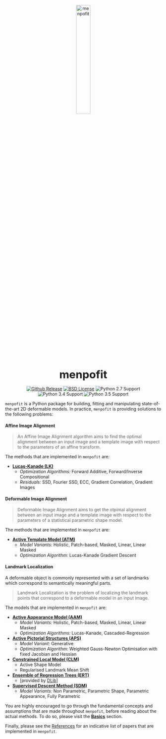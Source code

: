 <center>
  <img src="../../logo/menpofit_white_medium.png" alt="menpofit" width="30%"><br/>
  <strong style="font-size: 250%">menpofit</strong>
  </br>
  </br>
  <a href="http://github.com/menpo/menpofit"><img src="http://img.shields.io/github/release/menpo/menpofit.svg" alt="Github Release"/></a>
  <a href="https://github.com/menpo/menpofit/blob/master/LICENSE.txt"><img src="http://img.shields.io/badge/License-BSD-green.svg" alt="BSD License"/></a>
  <img src="https://img.shields.io/badge/Python-2.7-green.svg" alt="Python 2.7 Support"/>
  <img src="https://img.shields.io/badge/Python-3.4-green.svg" alt="Python 3.4 Support"/>
  <img src="https://img.shields.io/badge/Python-3.5-green.svg" alt="Python 3.5 Support"/>
  </br>
</center>

`menpofit` is a Python package for building, fitting and manipulating state-of-the-art 2D deformable models. In practice, `menpofit` is providing solutions to the following problems:

#### Affine Image Alignment
> An Affine Image Alignment algorithm aims to find the optimal alignment between an input image and a template image with respect to the parameters of an affine transform.

The methods that are implemented in `menpofit` are:
- [**Lucas-Kanade (LK)**](lk.md "Lucas-Kanade")
  - _Optimization Algorithms:_ Forward Additive, Forward/Inverse Compositional
  - _Residuals:_ SSD, Fourier SSD, ECC, Gradient Correlation, Gradient Images


#### Deformable Image Alignment
> Deformable Image Alignment aims to get the otpimal alignment between an input image and a template image with respect to the parameters of a statistical parametric shape model.

The methods that are implemented in `menpofit` are:
- [**Active Template Model (ATM)**](atm.md "Active Template Model")
  - _Model Variants:_ Holistic, Patch-based, Masked, Linear, Linear Masked
  - _Optimization Algorithm:_ Lucas-Kanade Gradient Descent


#### Landmark Localization
A deformable object is commonly represented with a set of landmarks which correspond to semantically meaningful parts.

> Landmark Localization is the problem of localizing the landmark points that correspond to a deformable model in an input image.

The models that are implemented in `menpofit` are:
- [**Active Appearance Model (AAM)**](aam.md "Active Appearance Model")
  - _Model Variants:_ Holistic, Patch-based, Masked, Linear, Linear Masked
  - _Optimization Algorithms:_ Lucas-Kanade, Cascaded-Regression
- [**Active Pictorial Structures (APS)**](aps.md "Active Pictorial Structures")
  - _Model Variant:_ Generative
  - _Optimization Algorithm:_ Weighted Gauss-Newton Optimisation with fixed Jacobian and Hessian
- [**Constrained Local Model (CLM)**](clm.md "Constrained Local Model")
  - Active Shape Model
  - Regularised Landmark Mean Shift
- [**Ensemble of Regression Trees (ERT)**](ert.md "Ensemble of Regression Trees")
  - \[provided by [DLib](http://dlib.net/ "dlib C++ Library")\]
- [**Supervised Descent Method (SDM)**](sdm.md "Supervised Descent Method")
  - _Model Variants:_ Non Parametric, Parametric Shape, Parametric Appearance, Fully Parametric

You are highly encouraged to go through the fundamental concepts and assumptions that are made throughout `menpofit`, before reading about the actual methods.
To do so, please visit the [**Basics**](basics.md "Basic concepts and assumptions in menpofit") section.

Finally, please see the [References](references.md "List of implemented papers") for an indicative list of papers that are implemented in `menpofit`.
